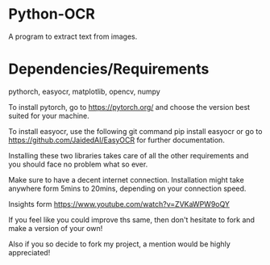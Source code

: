 # Python-OCR
A program to extract text from images.

# Dependencies/Requirements
pythorch, easyocr, matplotlib, opencv, numpy

To install pytorch, go to https://pytorch.org/ and choose the version best suited for your machine.

To install easyocr, use the following git command
pip install easyocr
or go to https://github.com/JaidedAI/EasyOCR for further documentation.

Installing these two libraries takes care of all the other requirements and you should face no problem what so ever.

Make sure to have a decent internet connection. Installation might take anywhere form 5mins to 20mins, depending on your connection speed.

Insights form https://www.youtube.com/watch?v=ZVKaWPW9oQY

If you feel like you could improve ths same, then don't hesitate to fork and make a version of your own!

Also if you so decide to fork my project, a mention would be highly appreciated!
